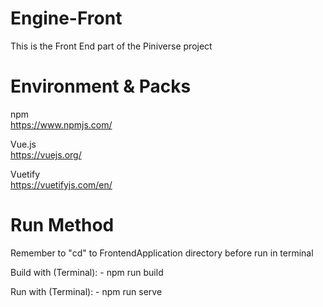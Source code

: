 # Engine-Front
This is the Front End part of the Piniverse project

# Environment & Packs
npm  
https://www.npmjs.com/

Vue.js  
https://vuejs.org/

Vuetify  
https://vuetifyjs.com/en/

# Run Method
Remember to "cd" to FrontendApplication directory before run in terminal

Build with (Terminal):
    - npm run build


Run with (Terminal):
    - npm run serve